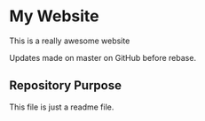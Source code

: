 # My Website

This is a really awesome website

Updates made on master on GitHub before rebase.

## Repository Purpose

This file is just a readme file.
